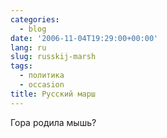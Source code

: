 ```yaml
---
categories:
  - blog
date: '2006-11-04T19:29:00+00:00'
lang: ru
slug: russkij-marsh
tags:
  - политика
  - occasion
title: Русский марш
---
```




Гора родила мышь?